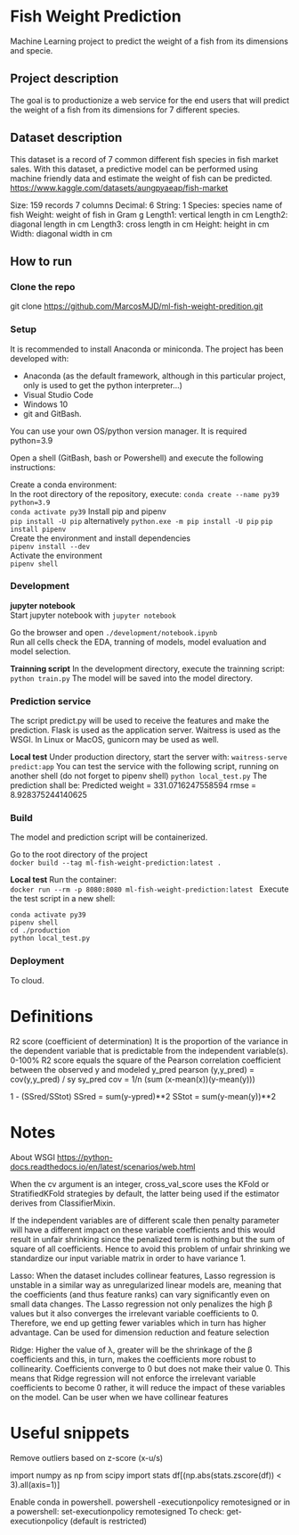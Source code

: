 # Fish Weight Prediction

Machine Learning project to predict the weight of a fish from its dimensions and specie.

## Project description

The goal is to productionize a web service for the end users that will predict the weight of a fish from its dimensions for 7 different species.

## Dataset description
This dataset is a record of 7 common different fish species in fish market sales. With this dataset, a predictive model can be performed using machine friendly data and estimate the weight of fish can be predicted.
https://www.kaggle.com/datasets/aungpyaeap/fish-market

Size: 159 records
7 columns
Decimal: 6
String: 1
Species: species name of fish
Weight: weight of fish in Gram g
Length1: vertical length in cm
Length2: diagonal length in cm
Length3: cross length in cm
Height: height in cm
Width: diagonal width in cm

## How to run

### Clone the repo

git clone https://github.com/MarcosMJD/ml-fish-weight-predition.git

### Setup
It is recommended to install Anaconda or miniconda. The project has been developed with:
- Anaconda (as the default framework, although in this particular project, only is used to get the python interpreter...)  
- Visual Studio Code  
- Windows 10  
- git and GitBash.  

You can use your own OS/python version manager. It is required python=3.9  

Open a shell (GitBash, bash or Powershell) and execute the following instructions:

Create a conda environment:  
In the root directory of the repository, execute:
`conda create --name py39 python=3.9`  
`conda activate py39` 
Install pip and pipenv  
`pip install -U pip` alternatively `python.exe -m pip install -U pip`
`pip install pipenv`   
Create the environment and install dependencies  
`pipenv install --dev`  
Activate the environment  
`pipenv shell`    

### Development  

**jupyter notebook**  
Start jupyter notebook with
`jupyter notebook`

Go the browser and open `./development/notebook.ipynb`  
Run all cells check the EDA, tranning of models, model evaluation and model selection.    

**Trainning script**
In the development directory, execute the trainning script:  
`python train.py`
The model will be saved into the model directory.  

### Prediction service
The script predict.py will be used to receive the features and make the prediction.
Flask is used as the application server. 
Waitress is used as the WSGI.
In Linux or MacOS, gunicorn may be used as well.  

**Local test**
Under production directory, start the server with:
`waitress-serve predict:app`
You can test the service with the following script, running on another shell (do not forget to pipenv shell)
`python local_test.py`
The prediction shall be:
Predicted weight = 331.0716247558594
rmse = 8.928375244140625

### Build
The model and prediction script will be containerized.  

Go to the root directory of the project  
`docker build --tag ml-fish-weight-prediction:latest .`  

**Local test**
Run the container:  
`docker run --rm -p 8080:8080 ml-fish-weight-prediction:latest ` 
Execute the test script in a new shell:  

`conda activate py39`  
`pipenv shell`  
`cd ./production`  
`python local_test.py`

### Deployment

To cloud. 

# Definitions

R2 score (coefficient of determination)
  It is the proportion of the variance in the dependent variable that is predictable from the independent variable(s).
0-100%
R2 score equals the square of the Pearson correlation coefficient between the observed y and modeled y_pred
pearson (y,y_pred) = cov(y,y_pred) / sy sy_pred
cov = 1/n (sum (x-mean(x))(y-mean(y)))

1 - (SSred/SStot)
SSred = sum(y-ypred)**2
SStot = sum(y-mean(y))**2

# Notes

About WSGI
https://python-docs.readthedocs.io/en/latest/scenarios/web.html

When the cv argument is an integer, cross_val_score uses the KFold or StratifiedKFold strategies by default, the latter being used if the estimator derives from ClassifierMixin.

If the independent variables are of different scale then penalty parameter will have a different impact on these variable coefficients and this would result in unfair shrinking since the penalized term is nothing but the sum of square of all coefficients. Hence to avoid this problem of unfair shrinking we standardize our input variable matrix in order to have variance 1.

Lasso: 
When the dataset includes collinear features, Lasso regression is unstable in a similar way as unregularized linear models are, meaning that the coefficients (and thus feature ranks) can vary significantly even on small data changes.
The Lasso regression not only penalizes the high β values but it also converges the irrelevant variable coefficients to 0. Therefore, we end up getting fewer variables which in turn has higher advantage.
Can be used for dimension reduction and feature selection

Ridge:
Higher the value of λ, greater will be the shrinkage of the β coefficients and this, in turn, makes the coefficients more robust to collinearity. Coefficients converge to 0 but does not make their value 0. This means that Ridge regression will not enforce the irrelevant variable coefficients to become 0 rather, it will reduce the impact of these variables on the model.
Can be user when we have collinear features

# Useful snippets

Remove outliers based on z-score (x-u/s)

import numpy as np
from scipy import stats
df[(np.abs(stats.zscore(df)) < 3).all(axis=1)]


Enable conda in powershell. 
powershell -executionpolicy remotesigned
or in a powershell: set-executionpolicy remotesigned
To check:
get-executionpolicy (default is restricted)
